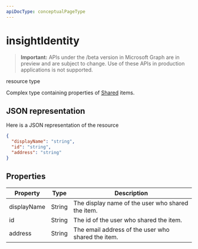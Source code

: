 ```yaml
---
apiDocType: conceptualPageType
---
```

# insightIdentity

> **Important:** APIs under the /beta version in Microsoft Graph are in preview and are subject to change. Use of these APIs in production applications is not supported.

 resource type

Complex type containing properties of [Shared](insights_shared.md) items. 

## JSON representation
Here is a JSON representation of the resource

```json
{
  "displayName": "string",
  "id": "string",
  "address": "string"
}
```

## Properties

| Property              | Type          | Description  |
| -------------         |-----------    | -------------|
| displayName      	| String	      | The display name of the user who shared the item. |
| id     		  | String        | The id of the user who shared the item.     |
| address      	      | String	    | The email address of the user who shared the item.  |